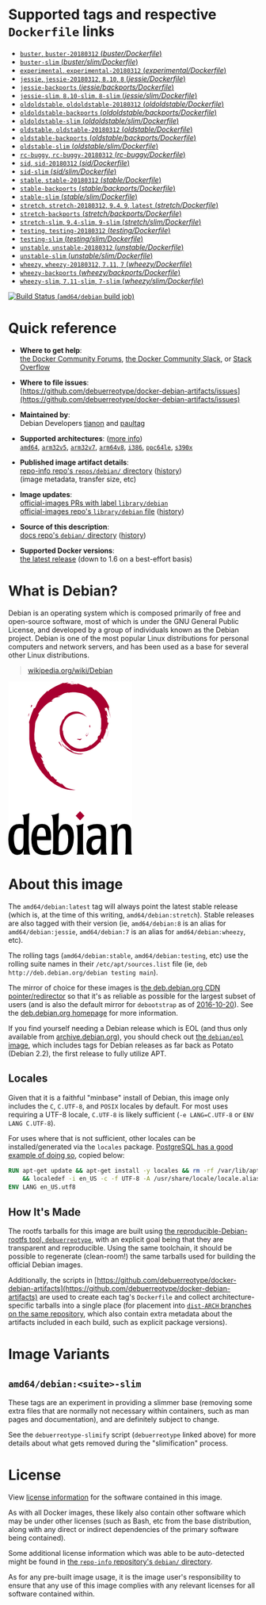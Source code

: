 <!--

********************************************************************************

WARNING:

    DO NOT EDIT "debian/README.md"

    IT IS AUTO-GENERATED

    (from the other files in "debian/" combined with a set of templates)

********************************************************************************

-->

# Supported tags and respective `Dockerfile` links

-	[`buster`, `buster-20180312` (*buster/Dockerfile*)](https://github.com/debuerreotype/docker-debian-artifacts/blob/603ba998fd1175e70bf3ac5d79a5d2c1ed9a52fe/buster/Dockerfile)
-	[`buster-slim` (*buster/slim/Dockerfile*)](https://github.com/debuerreotype/docker-debian-artifacts/blob/603ba998fd1175e70bf3ac5d79a5d2c1ed9a52fe/buster/slim/Dockerfile)
-	[`experimental`, `experimental-20180312` (*experimental/Dockerfile*)](https://github.com/debuerreotype/docker-debian-artifacts/blob/603ba998fd1175e70bf3ac5d79a5d2c1ed9a52fe/experimental/Dockerfile)
-	[`jessie`, `jessie-20180312`, `8.10`, `8` (*jessie/Dockerfile*)](https://github.com/debuerreotype/docker-debian-artifacts/blob/603ba998fd1175e70bf3ac5d79a5d2c1ed9a52fe/jessie/Dockerfile)
-	[`jessie-backports` (*jessie/backports/Dockerfile*)](https://github.com/debuerreotype/docker-debian-artifacts/blob/603ba998fd1175e70bf3ac5d79a5d2c1ed9a52fe/jessie/backports/Dockerfile)
-	[`jessie-slim`, `8.10-slim`, `8-slim` (*jessie/slim/Dockerfile*)](https://github.com/debuerreotype/docker-debian-artifacts/blob/603ba998fd1175e70bf3ac5d79a5d2c1ed9a52fe/jessie/slim/Dockerfile)
-	[`oldoldstable`, `oldoldstable-20180312` (*oldoldstable/Dockerfile*)](https://github.com/debuerreotype/docker-debian-artifacts/blob/603ba998fd1175e70bf3ac5d79a5d2c1ed9a52fe/oldoldstable/Dockerfile)
-	[`oldoldstable-backports` (*oldoldstable/backports/Dockerfile*)](https://github.com/debuerreotype/docker-debian-artifacts/blob/603ba998fd1175e70bf3ac5d79a5d2c1ed9a52fe/oldoldstable/backports/Dockerfile)
-	[`oldoldstable-slim` (*oldoldstable/slim/Dockerfile*)](https://github.com/debuerreotype/docker-debian-artifacts/blob/603ba998fd1175e70bf3ac5d79a5d2c1ed9a52fe/oldoldstable/slim/Dockerfile)
-	[`oldstable`, `oldstable-20180312` (*oldstable/Dockerfile*)](https://github.com/debuerreotype/docker-debian-artifacts/blob/603ba998fd1175e70bf3ac5d79a5d2c1ed9a52fe/oldstable/Dockerfile)
-	[`oldstable-backports` (*oldstable/backports/Dockerfile*)](https://github.com/debuerreotype/docker-debian-artifacts/blob/603ba998fd1175e70bf3ac5d79a5d2c1ed9a52fe/oldstable/backports/Dockerfile)
-	[`oldstable-slim` (*oldstable/slim/Dockerfile*)](https://github.com/debuerreotype/docker-debian-artifacts/blob/603ba998fd1175e70bf3ac5d79a5d2c1ed9a52fe/oldstable/slim/Dockerfile)
-	[`rc-buggy`, `rc-buggy-20180312` (*rc-buggy/Dockerfile*)](https://github.com/debuerreotype/docker-debian-artifacts/blob/603ba998fd1175e70bf3ac5d79a5d2c1ed9a52fe/rc-buggy/Dockerfile)
-	[`sid`, `sid-20180312` (*sid/Dockerfile*)](https://github.com/debuerreotype/docker-debian-artifacts/blob/603ba998fd1175e70bf3ac5d79a5d2c1ed9a52fe/sid/Dockerfile)
-	[`sid-slim` (*sid/slim/Dockerfile*)](https://github.com/debuerreotype/docker-debian-artifacts/blob/603ba998fd1175e70bf3ac5d79a5d2c1ed9a52fe/sid/slim/Dockerfile)
-	[`stable`, `stable-20180312` (*stable/Dockerfile*)](https://github.com/debuerreotype/docker-debian-artifacts/blob/603ba998fd1175e70bf3ac5d79a5d2c1ed9a52fe/stable/Dockerfile)
-	[`stable-backports` (*stable/backports/Dockerfile*)](https://github.com/debuerreotype/docker-debian-artifacts/blob/603ba998fd1175e70bf3ac5d79a5d2c1ed9a52fe/stable/backports/Dockerfile)
-	[`stable-slim` (*stable/slim/Dockerfile*)](https://github.com/debuerreotype/docker-debian-artifacts/blob/603ba998fd1175e70bf3ac5d79a5d2c1ed9a52fe/stable/slim/Dockerfile)
-	[`stretch`, `stretch-20180312`, `9.4`, `9`, `latest` (*stretch/Dockerfile*)](https://github.com/debuerreotype/docker-debian-artifacts/blob/603ba998fd1175e70bf3ac5d79a5d2c1ed9a52fe/stretch/Dockerfile)
-	[`stretch-backports` (*stretch/backports/Dockerfile*)](https://github.com/debuerreotype/docker-debian-artifacts/blob/603ba998fd1175e70bf3ac5d79a5d2c1ed9a52fe/stretch/backports/Dockerfile)
-	[`stretch-slim`, `9.4-slim`, `9-slim` (*stretch/slim/Dockerfile*)](https://github.com/debuerreotype/docker-debian-artifacts/blob/603ba998fd1175e70bf3ac5d79a5d2c1ed9a52fe/stretch/slim/Dockerfile)
-	[`testing`, `testing-20180312` (*testing/Dockerfile*)](https://github.com/debuerreotype/docker-debian-artifacts/blob/603ba998fd1175e70bf3ac5d79a5d2c1ed9a52fe/testing/Dockerfile)
-	[`testing-slim` (*testing/slim/Dockerfile*)](https://github.com/debuerreotype/docker-debian-artifacts/blob/603ba998fd1175e70bf3ac5d79a5d2c1ed9a52fe/testing/slim/Dockerfile)
-	[`unstable`, `unstable-20180312` (*unstable/Dockerfile*)](https://github.com/debuerreotype/docker-debian-artifacts/blob/603ba998fd1175e70bf3ac5d79a5d2c1ed9a52fe/unstable/Dockerfile)
-	[`unstable-slim` (*unstable/slim/Dockerfile*)](https://github.com/debuerreotype/docker-debian-artifacts/blob/603ba998fd1175e70bf3ac5d79a5d2c1ed9a52fe/unstable/slim/Dockerfile)
-	[`wheezy`, `wheezy-20180312`, `7.11`, `7` (*wheezy/Dockerfile*)](https://github.com/debuerreotype/docker-debian-artifacts/blob/603ba998fd1175e70bf3ac5d79a5d2c1ed9a52fe/wheezy/Dockerfile)
-	[`wheezy-backports` (*wheezy/backports/Dockerfile*)](https://github.com/debuerreotype/docker-debian-artifacts/blob/603ba998fd1175e70bf3ac5d79a5d2c1ed9a52fe/wheezy/backports/Dockerfile)
-	[`wheezy-slim`, `7.11-slim`, `7-slim` (*wheezy/slim/Dockerfile*)](https://github.com/debuerreotype/docker-debian-artifacts/blob/603ba998fd1175e70bf3ac5d79a5d2c1ed9a52fe/wheezy/slim/Dockerfile)

[![Build Status](https://doi-janky.infosiftr.net/job/multiarch/job/amd64/job/debian/badge/icon) (`amd64/debian` build job)](https://doi-janky.infosiftr.net/job/multiarch/job/amd64/job/debian/)

# Quick reference

-	**Where to get help**:  
	[the Docker Community Forums](https://forums.docker.com/), [the Docker Community Slack](https://blog.docker.com/2016/11/introducing-docker-community-directory-docker-community-slack/), or [Stack Overflow](https://stackoverflow.com/search?tab=newest&q=docker)

-	**Where to file issues**:  
	[https://github.com/debuerreotype/docker-debian-artifacts/issues](https://github.com/debuerreotype/docker-debian-artifacts/issues)

-	**Maintained by**:  
	Debian Developers [tianon](https://qa.debian.org/developer.php?login=tianon) and [paultag](https://qa.debian.org/developer.php?login=paultag)

-	**Supported architectures**: ([more info](https://github.com/docker-library/official-images#architectures-other-than-amd64))  
	[`amd64`](https://hub.docker.com/r/amd64/debian/), [`arm32v5`](https://hub.docker.com/r/arm32v5/debian/), [`arm32v7`](https://hub.docker.com/r/arm32v7/debian/), [`arm64v8`](https://hub.docker.com/r/arm64v8/debian/), [`i386`](https://hub.docker.com/r/i386/debian/), [`ppc64le`](https://hub.docker.com/r/ppc64le/debian/), [`s390x`](https://hub.docker.com/r/s390x/debian/)

-	**Published image artifact details**:  
	[repo-info repo's `repos/debian/` directory](https://github.com/docker-library/repo-info/blob/master/repos/debian) ([history](https://github.com/docker-library/repo-info/commits/master/repos/debian))  
	(image metadata, transfer size, etc)

-	**Image updates**:  
	[official-images PRs with label `library/debian`](https://github.com/docker-library/official-images/pulls?q=label%3Alibrary%2Fdebian)  
	[official-images repo's `library/debian` file](https://github.com/docker-library/official-images/blob/master/library/debian) ([history](https://github.com/docker-library/official-images/commits/master/library/debian))

-	**Source of this description**:  
	[docs repo's `debian/` directory](https://github.com/docker-library/docs/tree/master/debian) ([history](https://github.com/docker-library/docs/commits/master/debian))

-	**Supported Docker versions**:  
	[the latest release](https://github.com/docker/docker-ce/releases/latest) (down to 1.6 on a best-effort basis)

# What is Debian?

Debian is an operating system which is composed primarily of free and open-source software, most of which is under the GNU General Public License, and developed by a group of individuals known as the Debian project. Debian is one of the most popular Linux distributions for personal computers and network servers, and has been used as a base for several other Linux distributions.

> [wikipedia.org/wiki/Debian](https://en.wikipedia.org/wiki/Debian)

![logo](https://raw.githubusercontent.com/docker-library/docs/b449be7df57e9ed9086bb5821bfb5d6cdc5d67a4/debian/logo.png)

# About this image

The `amd64/debian:latest` tag will always point the latest stable release (which is, at the time of this writing, `amd64/debian:stretch`). Stable releases are also tagged with their version (ie, `amd64/debian:8` is an alias for `amd64/debian:jessie`, `amd64/debian:7` is an alias for `amd64/debian:wheezy`, etc).

The rolling tags (`amd64/debian:stable`, `amd64/debian:testing`, etc) use the rolling suite names in their `/etc/apt/sources.list` file (ie, `deb http://deb.debian.org/debian testing main`).

The mirror of choice for these images is [the deb.debian.org CDN pointer/redirector](https://deb.debian.org) so that it's as reliable as possible for the largest subset of users (and is also the default mirror for `debootstrap` as of [2016-10-20](https://anonscm.debian.org/cgit/d-i/debootstrap.git/commit/?id=9e8bc60ad1ccf3a25ce7890526b70059f3e770de)). See the [deb.debian.org homepage](https://deb.debian.org) for more information.

If you find yourself needing a Debian release which is EOL (and thus only available from [archive.debian.org](http://archive.debian.org)), you should check out [the `debian/eol` image](https://hub.docker.com/r/debian/eol/), which includes tags for Debian releases as far back as Potato (Debian 2.2), the first release to fully utilize APT.

## Locales

Given that it is a faithful "minbase" install of Debian, this image only includes the `C`, `C.UTF-8`, and `POSIX` locales by default. For most uses requiring a UTF-8 locale, `C.UTF-8` is likely sufficient (`-e LANG=C.UTF-8` or `ENV LANG C.UTF-8`).

For uses where that is not sufficient, other locales can be installed/generated via the `locales` package. [PostgreSQL has a good example of doing so](https://github.com/docker-library/postgres/blob/69bc540ecfffecce72d49fa7e4a46680350037f9/9.6/Dockerfile#L21-L24), copied below:

```dockerfile
RUN apt-get update && apt-get install -y locales && rm -rf /var/lib/apt/lists/* \
	&& localedef -i en_US -c -f UTF-8 -A /usr/share/locale/locale.alias en_US.UTF-8
ENV LANG en_US.utf8
```

## How It's Made

The rootfs tarballs for this image are built using [the reproducible-Debian-rootfs tool, `debuerreotype`](https://github.com/debuerreotype/debuerreotype), with an explicit goal being that they are transparent and reproducible. Using the same toolchain, it should be possible to regenerate (clean-room!) the same tarballs used for building the official Debian images.

Additionally, the scripts in [https://github.com/debuerreotype/docker-debian-artifacts](https://github.com/debuerreotype/docker-debian-artifacts) are used to create each tag's `Dockerfile` and collect architecture-specific tarballs into a single place (for placement into [`dist-ARCH` branches on the same repository](https://github.com/debuerreotype/docker-debian-artifacts/branches), which also contain extra metadata about the artifacts included in each build, such as explicit package versions).

# Image Variants

## `amd64/debian:<suite>-slim`

These tags are an experiment in providing a slimmer base (removing some extra files that are normally not necessary within containers, such as man pages and documentation), and are definitely subject to change.

See the `debuerreotype-slimify` script (`debuerreotype` linked above) for more details about what gets removed during the "slimification" process.

# License

View [license information](https://www.debian.org/social_contract#guidelines) for the software contained in this image.

As with all Docker images, these likely also contain other software which may be under other licenses (such as Bash, etc from the base distribution, along with any direct or indirect dependencies of the primary software being contained).

Some additional license information which was able to be auto-detected might be found in [the `repo-info` repository's `debian/` directory](https://github.com/docker-library/repo-info/tree/master/repos/debian).

As for any pre-built image usage, it is the image user's responsibility to ensure that any use of this image complies with any relevant licenses for all software contained within.
